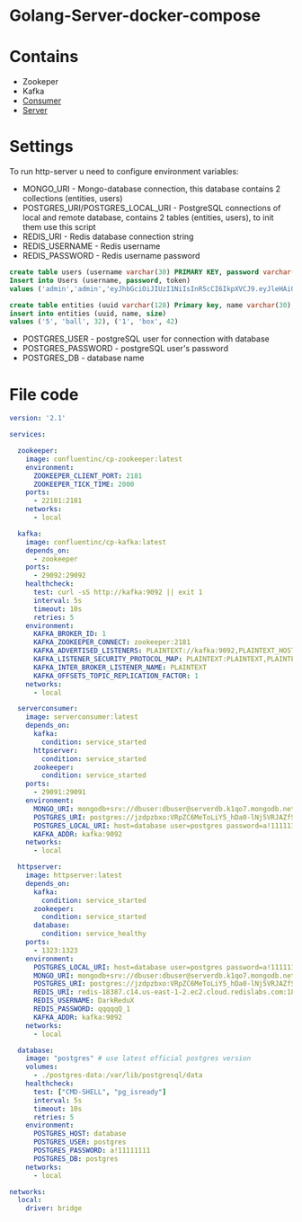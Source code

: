 # Golang-Server-docker-compose
# Contains
* Zookeper
* Kafka
* [Consumer](https://github.com/DarkReduX/kafka-consume-http-server-Golang)
* [Server](https://github.com/DarkReduX/HTTP-Server-Golang)
# Settings
To run http-server u need to configure environment variables:
* MONGO_URI - Mongo-database connection, this database contains 2 collections (entities, users)
* POSTGRES_URI/POSTGRES_LOCAL_URI - PostgreSQL connections of local and remote database, contains 2 tables (entities, users), to init them use this script
* REDIS_URI - Redis database connection string
* REDIS_USERNAME - Redis username
* REDIS_PASSWORD - Redis username password
``` SQL
create table users (username varchar(30) PRIMARY KEY, password varchar(30), token varchar(256) null);
Insert into Users (username, password, token) 
values ('admin','admin','eyJhbGciOiJIUzI1NiIsInR5cCI6IkpXVCJ9.eyJleHAiOjE2MjgwNjk5NTIuNjA4NTE2LCJzdWIiOiJhZG1pbiJ9.4Z-6tW4gJT4QqogDR6Y-A9gBummz-fnO0GXTQRGHwvQ');

create table entities (uuid varchar(128) Primary key, name varchar(30), size integer)
insert into entities (uuid, name, size) 
values ('5', 'ball', 32), ('1', 'box', 42)
```
* POSTGRES_USER - postgreSQL user for connection with database
* POSTGRES_PASSWORD - postgreSQL user's password
* POSTGRES_DB - database name
# File code

``` yaml
version: '2.1'

services:

  zookeeper:
    image: confluentinc/cp-zookeeper:latest
    environment:
      ZOOKEEPER_CLIENT_PORT: 2181
      ZOOKEEPER_TICK_TIME: 2000
    ports:
      - 22181:2181
    networks:
      - local

  kafka:
    image: confluentinc/cp-kafka:latest
    depends_on:
      - zookeeper
    ports:
      - 29092:29092
    healthcheck:
      test: curl -sS http://kafka:9092 || exit 1
      interval: 5s
      timeout: 10s
      retries: 5
    environment:
      KAFKA_BROKER_ID: 1
      KAFKA_ZOOKEEPER_CONNECT: zookeeper:2181
      KAFKA_ADVERTISED_LISTENERS: PLAINTEXT://kafka:9092,PLAINTEXT_HOST://localhost:29092
      KAFKA_LISTENER_SECURITY_PROTOCOL_MAP: PLAINTEXT:PLAINTEXT,PLAINTEXT_HOST:PLAINTEXT
      KAFKA_INTER_BROKER_LISTENER_NAME: PLAINTEXT
      KAFKA_OFFSETS_TOPIC_REPLICATION_FACTOR: 1
    networks:
      - local

  serverconsumer:
    image: serverconsumer:latest
    depends_on:
      kafka:
        condition: service_started
      httpserver:
        condition: service_started
      zookeeper:
        condition: service_started
    ports:
      - 29091:29091
    environment:
      MONGO_URI: mongodb+srv://dbuser:dbuser@serverdb.k1qo7.mongodb.net/myFirstDatabase?retryWrites=true&w=majority
      POSTGRES_URI: postgres://jzdpzbxo:VRpZC6MeToLiY5_hDa0-lNj5VRJAZfSi@ella.db.elephantsql.com/jzdpzbxo
      POSTGRES_LOCAL_URI: host=database user=postgres password=a!11111111 dbname=postgres sslmode=disable
      KAFKA_ADDR: kafka:9092
    networks:
      - local

  httpserver:
    image: httpserver:latest
    depends_on:
      kafka:
        condition: service_started
      zookeeper:
        condition: service_started
      database:
        condition: service_healthy
    ports:
      - 1323:1323
    environment:
      POSTGRES_LOCAL_URI: host=database user=postgres password=a!11111111 dbname=postgres sslmode=disable
      MONGO_URI: mongodb+srv://dbuser:dbuser@serverdb.k1qo7.mongodb.net/myFirstDatabase?retryWrites=true&w=majority
      POSTGRES_URI: postgres://jzdpzbxo:VRpZC6MeToLiY5_hDa0-lNj5VRJAZfSi@ella.db.elephantsql.com/jzdpzbxo
      REDIS_URI: redis-18387.c14.us-east-1-2.ec2.cloud.redislabs.com:18387
      REDIS_USERNAME: DarkReduX
      REDIS_PASSWORD: qqqqqQ_1
      KAFKA_ADDR: kafka:9092
    networks:
      - local

  database:
    image: "postgres" # use latest official postgres version
    volumes:
      - ./postgres-data:/var/lib/postgresql/data
    healthcheck:
      test: ["CMD-SHELL", "pg_isready"]
      interval: 5s
      timeout: 10s
      retries: 5
    environment:
      POSTGRES_HOST: database
      POSTGRES_USER: postgres
      POSTGRES_PASSWORD: a!11111111
      POSTGRES_DB: postgres
    networks:
      - local

networks:
  local:
    driver: bridge
```
